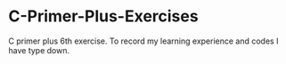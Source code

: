 # C-Primer-Plus-Exercises
C primer plus 6th exercise. 
To record my learning experience and codes I have type down.
